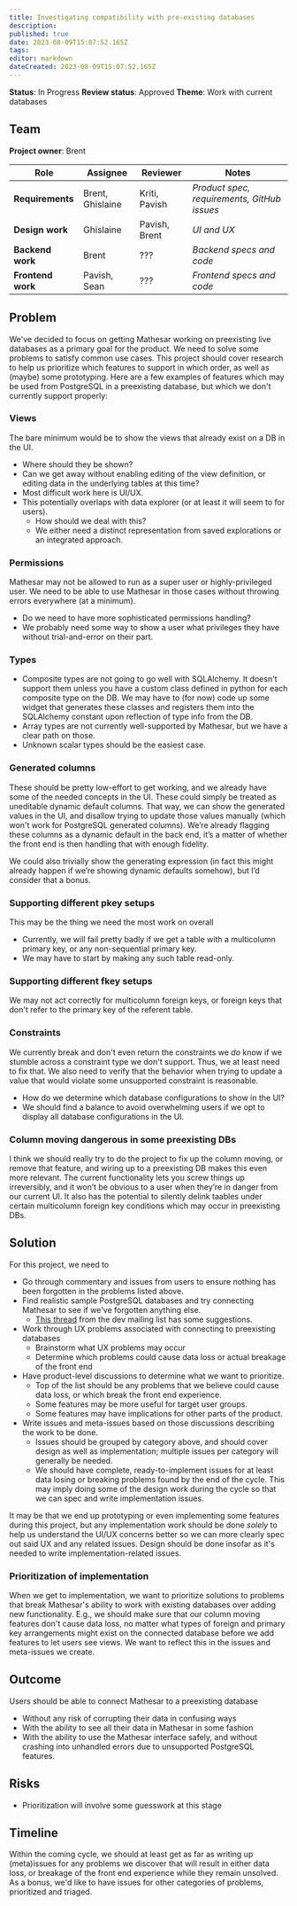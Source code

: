 ```yaml
---
title: Investigating compatibility with pre-existing databases 
description: 
published: true
date: 2023-08-09T15:07:52.165Z
tags: 
editor: markdown
dateCreated: 2023-08-09T15:07:52.165Z
---
```


**Status**: In Progress
**Review status**: Approved
**Theme**: Work with current databases

## Team
**Project owner**: Brent

| Role              | Assignee         | Reviewer      | Notes                                       |
|-------------------|------------------|---------------|---------------------------------------------|
| **Requirements**  | Brent, Ghislaine | Kriti, Pavish | *Product spec, requirements, GitHub issues* |
| **Design work**   | Ghislaine        | Pavish, Brent | *UI and UX*                                 |
| **Backend work**  | Brent            | ???           | *Backend specs and code*                    |
| **Frontend work** | Pavish, Sean     | ???           | *Frontend specs and code*                   |

## Problem

We've decided to focus on getting Mathesar working on preexisting live databases as a primary goal for the product. We need to solve some problems to satisfy common use cases. This project should cover research to help us prioritize which features to support in which order, as well as (maybe) some prototyping. Here are a few examples of features which may be used from PostgreSQL in a preexisting database, but which we don't currently support properly:

### Views

The bare minimum would be to show the views that already exist on a DB in the UI.
- Where should they be shown?
- Can we get away without enabling editing of the view definition, or editing data in the underlying tables at this time?
- Most difficult work here is UI/UX.
- This potentially overlaps with data explorer (or at least it will seem to for users). 
  - How should we deal with this?
  - We either need a distinct representation from saved explorations or an integrated approach.

### Permissions

Mathesar may not be allowed to run as a super user or highly-privileged user. We need to be able to use Mathesar in those cases without throwing errors everywhere (at a minimum).
- Do we need to have more sophisticated permissions handling?
- We probably need some way to show a user what privileges they have without trial-and-error on their part.

### Types
- Composite types are not going to go well with SQLAlchemy. It doesn't support them unless you have a custom class defined in python for each composite type on the DB. We may have to (for now) code up some widget that generates these classes and registers them into the SQLAlchemy constant upon reflection of type info from the DB.
- Array types are not currently well-supported by Mathesar, but we have a clear path on those.
- Unknown scalar types should be the easiest case.

### Generated columns

These should be pretty low-effort to get working, and we already have some of the needed concepts in the UI. These could simply be treated as uneditable dynamic default columns. That way, we can show the generated values in the UI, and disallow trying to update those values manually (which won't work for PostgreSQL generated columns). We’re already flagging these columns as a dynamic default in the back end, it’s a matter of whether the front end is then handling that with enough fidelity.

We could also trivially show the generating expression (in fact this might already happen if we’re showing dynamic defaults somehow), but I’d consider that a bonus.

### Supporting different pkey setups

This may be the thing we need the most work on overall
- Currently, we will fail pretty badly if we get a table with a multicolumn primary key, or any non-sequential primary key.
- We may have to start by making any such table read-only.

### Supporting different fkey setups

We may not act correctly for multicolumn foreign keys, or foreign keys that don't refer to the primary key of the referent table.

### Constraints

We currently break and don't even return the constraints we _do_ know if we stumble across a constraint type we don't support. Thus, we at least need to fix that. We also need to verify that the behavior when trying to update a value that would violate some unsupported constraint is reasonable.
- How do we determine which database configurations to show in the UI?
- We should find a balance to avoid overwhelming users if we opt to display all database configurations in the UI.

### Column moving dangerous in some preexisting DBs

I think we should really try to do the project to fix up the column moving, or remove that feature, and wiring up to a preexisting DB makes this even more relevant. The current functionality lets you screw things up irreversibly, and it won’t be obvious to a user when they’re in danger from our current UI. It also has the potential to silently delink taables under certain multicolumn foreign key conditions which may occur in preexisting DBs.


## Solution

For this project, we need to 
- Go through commentary and issues from users to ensure nothing has been forgotten in the problems listed above.
- Find realistic sample PostgreSQL databases and try connecting Mathesar to see if we've forgotten anything else.
  - [This thread](https://groups.google.com/a/mathesar.org/g/mathesar-developers/c/H532ebtiLb0/m/vs87RhyGBQAJ) from the dev mailing list has some suggestions.
- Work through UX problems associated with connecting to preexisting databases
  - Brainstorm what UX problems may occur
  - Determine which problems could cause data loss or actual breakage of the front end
- Have product-level discussions to determine what we want to prioritize.
  - Top of the list should be any problems that we believe could cause data loss, or which break the front end experience.
  - Some features may be more useful for target user groups.
  - Some features may have implications for other parts of the product.
- Write issues and meta-issues based on those discussions describing the work to be done.
  - Issues should be grouped by category above, and should cover design as well as implementation; multiple issues per category will generally be needed.
  - We should have complete, ready-to-implement issues for at least data losing or breaking problems found by the end of the cycle. This may imply doing some of the design work during the cycle so that we can spec and write implementation issues.

It may be that we end up prototyping or even implementing some features during this project, but any implementation work should be done _solely_ to help us understand the UI/UX concerns better so we can more clearly spec out said UX and any related issues. Design should be done insofar as it's needed to write implementation-related issues.

### Prioritization of implementation

 When we get to implementation, we want to prioritize solutions to problems that break Mathesar's ability to work with existing databases over adding new functionality. E.g., we should make sure that our column moving features don't cause data loss, no matter what types of foreign and primary key arrangements might exist on the connected database before we add features to let users see views. We want to reflect this in the issues and meta-issues we create.

## Outcome

Users should be able to connect Mathesar to a preexisting database
- Without any risk of corrupting their data in confusing ways
- With the ability to see all their data in Mathesar in some fashion
- With the ability to use the Mathesar interface safely, and without crashing into unhandled errors due to unsupported PostgreSQL features.

## Risks

- Prioritization will involve some guesswork at this stage

## Timeline

Within the coming cycle, we should at least get as far as writing up (meta)issues for any problems we discover that will result in either data loss, or breakage of the front end experience while they remain unsolved. As a bonus, we'd like to have issues for other categories of problems, prioritized and triaged. 
